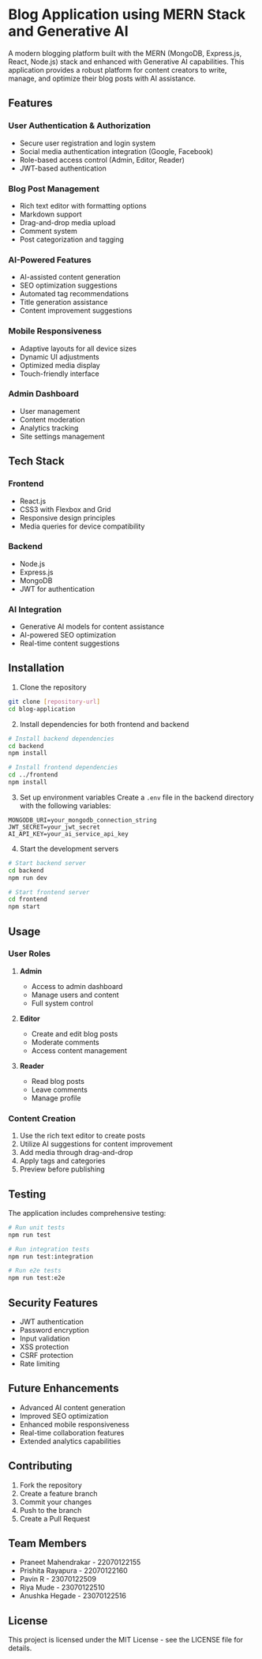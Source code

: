 # Blog Application using MERN Stack and Generative AI

A modern blogging platform built with the MERN (MongoDB, Express.js, React, Node.js) stack and enhanced with Generative AI capabilities. This application provides a robust platform for content creators to write, manage, and optimize their blog posts with AI assistance.

## Features

### User Authentication & Authorization
- Secure user registration and login system
- Social media authentication integration (Google, Facebook)
- Role-based access control (Admin, Editor, Reader)
- JWT-based authentication

### Blog Post Management
- Rich text editor with formatting options
- Markdown support
- Drag-and-drop media upload
- Comment system
- Post categorization and tagging

### AI-Powered Features
- AI-assisted content generation
- SEO optimization suggestions
- Automated tag recommendations
- Title generation assistance
- Content improvement suggestions

### Mobile Responsiveness
- Adaptive layouts for all device sizes
- Dynamic UI adjustments
- Optimized media display
- Touch-friendly interface

### Admin Dashboard
- User management
- Content moderation
- Analytics tracking
- Site settings management

## Tech Stack

### Frontend
- React.js
- CSS3 with Flexbox and Grid
- Responsive design principles
- Media queries for device compatibility

### Backend
- Node.js
- Express.js
- MongoDB
- JWT for authentication

### AI Integration
- Generative AI models for content assistance
- AI-powered SEO optimization
- Real-time content suggestions

## Installation

1. Clone the repository
```bash
git clone [repository-url]
cd blog-application
```

2. Install dependencies for both frontend and backend
```bash
# Install backend dependencies
cd backend
npm install

# Install frontend dependencies
cd ../frontend
npm install
```

3. Set up environment variables
Create a `.env` file in the backend directory with the following variables:
```env
MONGODB_URI=your_mongodb_connection_string
JWT_SECRET=your_jwt_secret
AI_API_KEY=your_ai_service_api_key
```

4. Start the development servers
```bash
# Start backend server
cd backend
npm run dev

# Start frontend server
cd frontend
npm start
```

## Usage

### User Roles

1. **Admin**
   - Access to admin dashboard
   - Manage users and content
   - Full system control

2. **Editor**
   - Create and edit blog posts
   - Moderate comments
   - Access content management

3. **Reader**
   - Read blog posts
   - Leave comments
   - Manage profile

### Content Creation

1. Use the rich text editor to create posts
2. Utilize AI suggestions for content improvement
3. Add media through drag-and-drop
4. Apply tags and categories
5. Preview before publishing

## Testing

The application includes comprehensive testing:

```bash
# Run unit tests
npm run test

# Run integration tests
npm run test:integration

# Run e2e tests
npm run test:e2e
```

## Security Features

- JWT authentication
- Password encryption
- Input validation
- XSS protection
- CSRF protection
- Rate limiting

## Future Enhancements

- Advanced AI content generation
- Improved SEO optimization
- Enhanced mobile responsiveness
- Real-time collaboration features
- Extended analytics capabilities

## Contributing

1. Fork the repository
2. Create a feature branch
3. Commit your changes
4. Push to the branch
5. Create a Pull Request

## Team Members

- Praneet Mahendrakar - 22070122155
- Prishita Rayapura - 22070122160
- Pavin R - 23070122509
- Riya Mude - 23070122510
- Anushka Hegade - 23070122516

## License

This project is licensed under the MIT License - see the LICENSE file for details.
